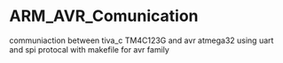 # ARM_AVR_Comunication
communiaction between tiva_c TM4C123G and avr atmega32 using uart and spi protocal 
with makefile for avr family 
